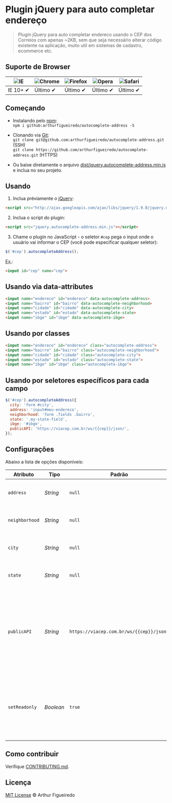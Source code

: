 # Plugin jQuery para auto completar endereço

> Plugin jQuery para auto completar endereco usando o CEP dos Correios com apenas ~2KB, sem que seja necessário alterar código existente na aplicação, muito util em sistemas de cadastro, ecommerce etc.

## Suporte de Browser

![IE](https://cloud.githubusercontent.com/assets/398893/3528325/20373e76-078e-11e4-8e3a-1cb86cf506f0.png) | ![Chrome](https://cloud.githubusercontent.com/assets/398893/3528328/23bc7bc4-078e-11e4-8752-ba2809bf5cce.png) | ![Firefox](https://cloud.githubusercontent.com/assets/398893/3528329/26283ab0-078e-11e4-84d4-db2cf1009953.png) | ![Opera](https://cloud.githubusercontent.com/assets/398893/3528330/27ec9fa8-078e-11e4-95cb-709fd11dac16.png) | ![Safari](https://cloud.githubusercontent.com/assets/398893/3528331/29df8618-078e-11e4-8e3e-ed8ac738693f.png)
--- | --- | --- | --- | --- |
IE 10+ ✔ | Último ✔ | Último ✔ | Último ✔ | Último ✔ |

## Começando

* Instalando pelo [npm](https://www.npmjs.com/):<br>
	`npm i github:arthurfigueiredo/autocomplete-address -S`

* Clonando via [Git](https://git-scm.com/):<br>
	`git clone git@github.com:arthurfigueiredo/autocomplete-address.git` (SSH)<br>
	`git clone https://github.com/arthurfigueiredo/autocomplete-address.git` (HTTPS)

* Ou baixe diretamente o arquivo [dist/jquery.autocomplete-address.min.js](https://raw.githubusercontent.com/arthurfigueiredo/autocomplete-address/master/dist/jquery.autocomplete-address.min.js) e inclua no seu projeto.

## Usando

1. Inclua préviamente o [jQuery](http://jquery.com/):

```html
<script src="http://ajax.googleapis.com/ajax/libs/jquery/1.9.0/jquery.min.js"></script>
```

2. Inclua o script do plugin:

```html
<script src="jquery.autocomplete-address.min.js"></script>
```

3. Chame o plugin no JavaScript - o seletor `#cep` pega o input onde o usuário vai informar o CEP (você pode especificar qualquer seletor):

```javascript
$('#cep').autocompleteAddress();
```

<abbr title="Exemplo">Ex.</abbr>:

```html
<input id="cep" name="cep">
```

## Usando via data-attributes

```html
<input name="endereco" id="endereco" data-autocomplete-address>
<input name="bairro" id="bairro" data-autocomplete-neighborhood>
<input name="cidade" id="cidade" data-autocomplete-city>
<input name="estado" id="estado" data-autocomplete-state>
<input name="ibge" id="ibge" data-autocomplete-ibge>
```

## Usando por classes

```html
<input name="endereco" id="endereco" class="autocomplete-address">
<input name="bairro" id="bairro" class="autocomplete-neighborhood">
<input name="cidade" id="cidade" class="autocomplete-city">
<input name="estado" id="estado" class="autocomplete-state">
<input name="ibge" id="ibge" class="autocomplete-ibge">
```

## Usando por seletores específicos para cada campo

```javascript
$('#cep').autocompleteAddress({
  city: 'form #city',
  address: 'input#meu-endereco',
  neighborhood: 'form .fields .bairro',
  state: '.my-state-field',
  ibge: '#ibge',
  publicAPI: 'https://viacep.com.br/ws/{{cep}}/json/',
});
```

## Configurações

Abaixo a lista de opções disponíveis:

Atributo			| Tipo				| Padrão		| Descrição
---						| ---					| ---				| ---
`address`		| *String*		| `null`		| Use o seletor CSS para buscar o input endereço no DOM.
`neighborhood`		| *String*		| `null`		| Use o seletor CSS para buscar o input bairro no DOM.
`city`		| *String*		| `null`		| Use o seletor CSS para buscar o input cidade no DOM.
`state`		| *String*		| `null`		| Use o seletor CSS para buscar o input estado no DOM.
`publicAPI`		| *String*		| `https://viacep.com.br/ws/{{cep}}/json/`		| Se você não quiser utilizar a API padrão do plugin, você pode especificar a sua API, o valor {{cep}}, representa o local onde o CEP do usuário vai ser enviado no request para sua API.
`setReadonly`		| *Boolean*		| `true`		| Bloqueia a edição dos campos de texto autocompletados - se quiser permitir edição, basta passar `false` na inicialização do plugin.

## Como contribuir

Verifique [CONTRIBUTING.md](https://github.com/arthurfigueiredo/autocomplete-address/blob/master/CONTRIBUTING.md).

## Licença

[MIT License](http://arthurfigueiredo.mit-license.org/) © Arthur Figueiredo
